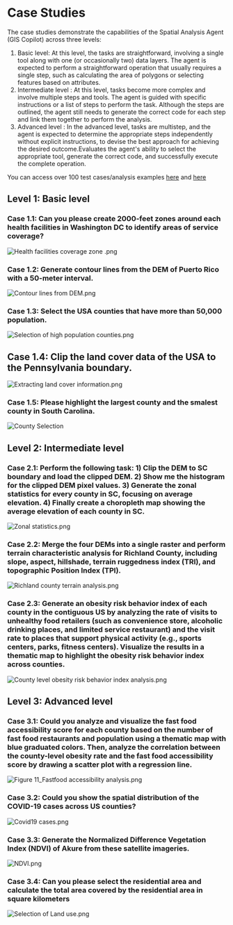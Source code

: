 # Case Studies
The case studies demonstrate the capabilities of the Spatial Analysis Agent (GIS Copilot) across three levels:

1. Basic level: At this level, the tasks are straightforward, involving a single tool along with one (or occasionally two) data layers. The agent is expected to perform a straightforward operation that usually requires a single step, such as calculating the area of polygons or selecting features based on attributes.
2. Intermediate level : At this level, tasks become more complex and involve multiple steps and tools. The agent is guided with specific instructions or a list of steps to perform the task. Although the steps are outlined, the agent still needs to generate the correct code for each step and link them together to perform the analysis.
3. Advanced level : In the advanced level, tasks are multistep, and the agent is expected to determine the appropriate steps independently without explicit instructions, to devise the best approach for achieving the desired outcome.Evaluates the agent's ability to select the appropriate tool, generate the correct code, and successfully execute the complete operation.

You can access over 100 test cases/analysis examples [here](https://giscience.psu.edu/copilot_test/) 
and [here](https://giscience.psu.edu/gis-copilot-demonstrations/)

## Level 1: Basic level
### Case 1.1: Can you please create 2000-feet zones around each health facilities in Washington DC to identify areas of service coverage?

![Health facilities coverage zone .png](Doc%2FCase%20Studies%2FLevel%201%2FHealth%20facilities%20coverage%20zone%20.png)

### Case 1.2: Generate contour lines from the DEM of Puerto Rico with a 50-meter interval.

![Contour lines from DEM.png](Doc%2FCase%20Studies%2FLevel%201%2FContour%20lines%20from%20DEM.png)

### Case 1.3: Select the USA counties that have more than 50,000 population.

![Selection of high population counties.png](Doc%2FCase%20Studies%2FLevel%201%2FSelection%20of%20high%20population%20counties.png)

## Case 1.4: Clip the land cover data of the USA to the Pennsylvania boundary.

![Extracting land cover information.png](Doc%2FCase%20Studies%2FLevel%201%2FExtracting%20land%20cover%20information.png)

### Case 1.5: Please highlight the largest county and the smalest county in South Carolina.
![County Selection](Doc/Case%20Studies/Level%202/CountySelection.png)

## Level 2: Intermediate level
### Case 2.1: Perform the following task: 1) Clip the DEM to SC boundary and load the clipped DEM. 2) Show me the histogram for the clipped DEM pixel values. 3) Generate the zonal statistics for every county in SC, focusing on average elevation. 4) Finally create a choropleth map showing the average elevation of each county in SC.

![Zonal statistics.png](Doc%2FCase%20Studies%2FLevel%202%2FZonal%20statistics.png)


### Case 2.2: Merge the four DEMs into a single raster and perform terrain characteristic analysis for Richland County, including slope, aspect, hillshade, terrain ruggedness index (TRI), and topographic Position Index (TPI).

![Richland county terrain analysis.png](Doc%2FCase%20Studies%2FLevel%202%2FRichland%20county%20terrain%20analysis.png)


### Case 2.3: Generate an obesity risk behavior index of each county in the contiguous US by analyzing the rate of visits to unhealthy food retailers (such as convenience store, alcoholic drinking places, and limited service restaurant) and the visit rate to places that support physical activity (e.g., sports centers, parks, fitness centers). Visualize the results in a thematic map to highlight the obesity risk behavior index across counties.

![County level obesity risk behavior index analysis.png](Doc%2FCase%20Studies%2FLevel%202%2FCounty%20level%20obesity%20risk%20behavior%20index%20analysis.png)


## Level 3: Advanced level

### Case 3.1: Could you analyze and visualize the fast food accessibility score for each county based on the number of fast food restaurants and population using a thematic map with blue graduated colors. Then, analyze the correlation between the county-level obesity rate and the fast food accessibility score by drawing a scatter plot with a regression line.
![Figure 11_Fastfood accessibility analysis.png](Doc%2FCase%20Studies%2FLevel%203%2FFigure%2011_Fastfood%20accessibility%20analysis.png)


### Case 3.2: Could you show the spatial distribution of the COVID-19 cases across US counties?

![Covid19 cases.png](Doc%2FCase%20Studies%2FLevel%203%2FCovid19%20cases.png)

### Case 3.3: Generate the Normalized Difference Vegetation Index (NDVI) of Akure from these satellite imageries.

![NDVI.png](Doc%2FCase%20Studies%2FLevel%203%2FNDVI.png)


### Case 3.4: Can you please select the residential area and calculate the total area covered by the residential area in square kilometers

![Selection of Land use.png](Doc%2FCase%20Studies%2FLevel%203%2FSelection%20of%20Land%20use.png)
